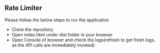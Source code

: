 ## Rate Limiter

Please follow the below steps to run the application

* Clone the repository
* Open index.html under dist folder in your browser
* Open Console of browser and check the logs(refresh to get fresh logs, as the API calls are immediately invoked)
